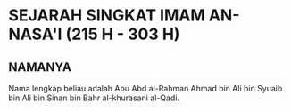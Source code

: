 

SEJARAH SINGKAT IMAM AN-NASA'I (215 H - 303 H)
==============================================

NAMANYA
-------

Nama lengkap beliau adalah Abu Abd al-Rahman Ahmad bin Ali bin Syuaib bin Ali bin Sinan bin Bahr al-khurasani al-Qadi.
